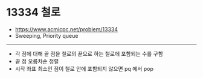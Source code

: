 # 13334 철로

- https://www.acmicpc.net/problem/13334
- Sweeping, Priority queue
---
- 각 점에 대해 끝 점을 철로의 끝으로 하는 철로에 포함되는 수를 구함
- 끝 점 오름차순 정렬
- 시작 좌표 최소인 점이 철로 안에 포함되지 않으면 pq 에서 pop
